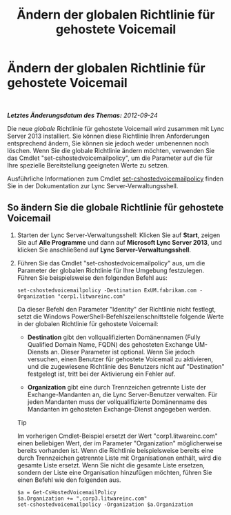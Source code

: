 ﻿---
title: Ändern der globalen Richtlinie für gehostete Voicemail
TOCTitle: Ändern der globalen Richtlinie für gehostete Voicemail
ms:assetid: f059b3ce-a7d8-4ea9-b10b-0052222ec2ce
ms:mtpsurl: https://technet.microsoft.com/de-de/library/Gg412994(v=OCS.15)
ms:contentKeyID: 49295848
ms.date: 05/19/2016
mtps_version: v=OCS.15
ms.translationtype: HT
---

# Ändern der globalen Richtlinie für gehostete Voicemail

 

_**Letztes Änderungsdatum des Themas:** 2012-09-24_

Die neue *globale* Richtlinie für gehostete Voicemail wird zusammen mit Lync Server 2013 installiert. Sie können diese Richtlinie Ihren Anforderungen entsprechend ändern, Sie können sie jedoch weder umbenennen noch löschen. Wenn Sie die globale Richtlinie ändern möchten, verwenden Sie das Cmdlet "set-cshostedvoicemailpolicy", um die Parameter auf die für Ihre spezielle Bereitstellung geeigneten Werte zu setzen.

Ausführliche Informationen zum Cmdlet [set-cshostedvoicemailpolicy](https://docs.microsoft.com/en-us/powershell/module/skype/Set-CsHostedVoicemailPolicy) finden Sie in der Dokumentation zur Lync Server-Verwaltungsshell.

## So ändern Sie die globale Richtlinie für gehostete Voicemail

1.  Starten der Lync Server-Verwaltungsshell: Klicken Sie auf **Start**, zeigen Sie auf **Alle Programme** und dann auf **Microsoft Lync Server 2013**, und klicken Sie anschließend auf **Lync Server-Verwaltungsshell**.

2.  Führen Sie das Cmdlet "set-cshostedvoicemailpolicy" aus, um die Parameter der globalen Richtlinie für Ihre Umgebung festzulegen. Führen Sie beispielsweise den folgenden Befehl aus:
    
        set-cshostedvoicemailpolicy -Destination ExUM.fabrikam.com -Organization "corp1.litwareinc.com"
    
    Da dieser Befehl den Parameter "Identity" der Richtlinie nicht festlegt, setzt die Windows PowerShell-Befehlszeilenschnittstelle folgende Werte in der globalen Richtlinie für gehostete Voicemail:
    
      - **Destination** gibt den vollqualifizierten Domänennamen (Fully Qualified Domain Name, FQDN) des gehosteten Exchange UM-Diensts an. Dieser Parameter ist optional. Wenn Sie jedoch versuchen, einen Benutzer für gehostete Voicemail zu aktivieren, und die zugewiesene Richtlinie des Benutzers nicht auf "Destination" festgelegt ist, tritt bei der Aktivierung ein Fehler auf.
    
      - **Organization** gibt eine durch Trennzeichen getrennte Liste der Exchange-Mandanten an, die Lync Server-Benutzer verwalten. Für jeden Mandanten muss der vollqualifizierte Domänenname des Mandanten im gehosteten Exchange-Dienst angegeben werden.
    

    > [!TIP]
    > Im vorherigen Cmdlet-Beispiel ersetzt der Wert "corp1.litwareinc.com" einen beliebigen Wert, der im Parameter "Organization" möglicherweise bereits vorhanden ist. Wenn die Richtlinie beispielsweise bereits eine durch Trennzeichen getrennte Liste mit Organisationen enthält, wird die gesamte Liste ersetzt. Wenn Sie nicht die gesamte Liste ersetzen, sondern der Liste eine Organisation hinzufügen möchten, führen Sie einen Befehl wie den folgenden aus.

    
        $a = Get-CsHostedVoicemailPolicy
        $a.Organization += ",corp3.litwareinc.com"
        set-cshostedvoicemailpolicy -Organization $a.Organization

